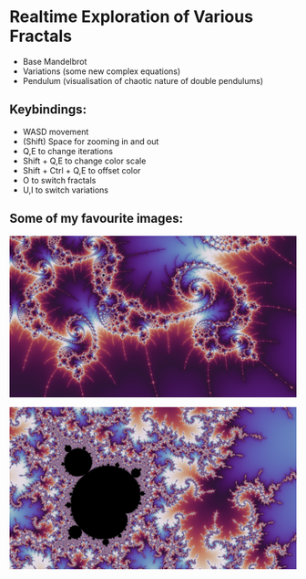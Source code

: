 <h1>Realtime Exploration of Various Fractals</h1>
<ul>
  <li>Base Mandelbrot</li>
  <li>Variations (some new complex equations)</li>
  <li>Pendulum (visualisation of chaotic nature of double pendulums)</li>
</ul>


<h2>Keybindings:</h2>
<ul>
  <li>WASD movement</li>
  <li>(Shift) Space for zooming in and out</li>
  <li>Q,E to change iterations</li>
  <li>Shift + Q,E to change color scale</li>
  <li>Shift + Ctrl + Q,E to offset color</li>
  <li>O to switch fractals</li>
  <li>U,I to switch variations</li>
</ul>

<h2>Some of my favourite images:</h2>

<img src="https://github.com/William-Kenyon/Fractal_Explorer/blob/main/images/dark.png" alt="Swirls"></img>

<img src="https://github.com/William-Kenyon/Fractal_Explorer/blob/main/images/mishapen.png" alt="Minibrot"></img>
